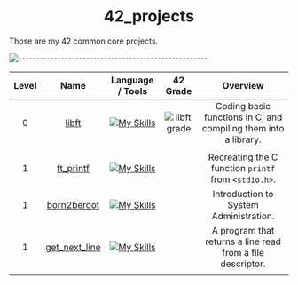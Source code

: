 <h1 align="center">42_projects</h1>

Those are my 42 common core projects.

![-----------------------------------------------------](https://raw.githubusercontent.com/andreasbm/readme/master/assets/lines/rainbow.png)

| Level | Name | Language / Tools | 42 Grade | Overview |
|:--------:|:---------:|:----------:|:-------:|:-------------:|
| 0 | [libft](https://github.com/maitreverge/libft) | [![My Skills](https://skillicons.dev/icons?i=c)](https://skillicons.dev) | ![libft grade](https://img.shields.io/badge/:-122%25-success?style=flat-square&logo=42) | Coding basic functions in C, and compiling them into a library. |
||||||
| 1 | [ft_printf](https://www.youtube.com/watch?v=dQw4w9WgXcQ) | [![My Skills](https://skillicons.dev/icons?i=c)](https://skillicons.dev) |  | Recreating the C function `printf` from `<stdio.h>`. |
| 1 | [born2beroot](https://www.youtube.com/watch?v=PLGLFkwPYh8) |   [![My Skills](https://skillicons.dev/icons?i=bash,linux)](https://skillicons.dev) |  | Introduction to System Administration. |
| 1 | [get_next_line](https://www.youtube.com/watch?v=u5Ho1trvlro) | [![My Skills](https://skillicons.dev/icons?i=c)](https://skillicons.dev) |  | A program that returns a line read from a file descriptor. |
||||||
